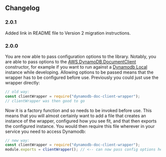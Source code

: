 ## Changelog

### 2.0.1

Added link in README file to Version 2 migration instructions.

### 2.0.0

You are now able to pass configuration options to the library. Notably, you are able to pass options to the [AWS.DynamoDB.DocumentClient](https://docs.aws.amazon.com/AWSJavaScriptSDK/latest/AWS/DynamoDB/DocumentClient.html#constructor-property) constructor, for example if you want to run against a [Dynamodb Local](https://docs.aws.amazon.com/amazondynamodb/latest/developerguide/DynamoDBLocal.html) instance while developing. Allowing options to be passed means that the wrapper has to be configured before use. Previously you could just use the wrapper directly:

```js
// old way:
const clientWrapper = require("dynamodb-doc-client-wrapper");
// clientWrapper was then good to go
```

Now it is a factory function and so needs to be invoked before use. This means that you will almost certainly want to add a file that creates an instance of the wrapper, configured how you see fit, and that then exports the configured instance. You would then require this file wherever in your service you need to access Dynamodb:

```js
// new way:
const clientWrapper = require("dynamodb-doc-client-wrapper");
module.exports = clientWrapper(); // <-- can now pass config options here
```
